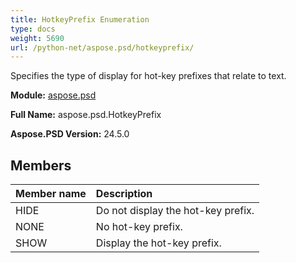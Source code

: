 ```yaml
---
title: HotkeyPrefix Enumeration
type: docs
weight: 5690
url: /python-net/aspose.psd/hotkeyprefix/
---
```


Specifies the type of display for hot-key prefixes that relate to text.

**Module:** [aspose.psd](/psd/python-net/aspose.psd/)

**Full Name:** aspose.psd.HotkeyPrefix

**Aspose.PSD Version:** 24.5.0

## **Members**
| **Member name** | **Description** |
| :- | :- |
| HIDE | Do not display the hot-key prefix. |
| NONE | No hot-key prefix. |
| SHOW | Display the hot-key prefix. |

